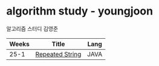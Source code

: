 # algorithm study - youngjoon
알고리즘 스터디 김영준

| Weeks | Title | Lang |
| ------ | ------ | ------ |
| 25-1 | [Repeated String](https://www.hackerrank.com/challenges/repeated-string/problem) | JAVA | 
